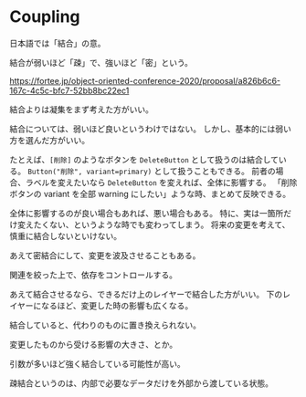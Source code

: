 # Coupling

日本語では「結合」の意。

結合が弱いほど「疎」で、強いほど「密」という。

https://fortee.jp/object-oriented-conference-2020/proposal/a826b6c6-167c-4c5c-bfc7-52bb8bc22ec1

結合よりは凝集をまず考えた方がいい。

結合については、弱いほど良いというわけではない。
しかし、基本的には弱い方を選んだ方がいい。

たとえば、`[削除]` のようなボタンを `DeleteButton` として扱うのは結合している。
`Button("削除", variant=primary)` として扱うこともできる。
前者の場合、ラベルを変えたいなら `DeleteButton` を変えれば、全体に影響する。
「削除ボタンの variant を全部 warning にしたい」ような時、まとめて反映できる。

全体に影響するのが良い場合もあれば、悪い場合もある。
特に、実は一箇所だけ変えたくない、というような時でも変わってしまう。
将来の変更を考えて、慎重に結合しないといけない。

あえて密結合にして、変更を波及させることもある。

関連を絞った上で、依存をコントロールする。

あえて結合させるなら、できるだけ上のレイヤーで結合した方がいい。
下のレイヤーになるほど、変更した時の影響も広くなる。

結合していると、代わりのものに置き換えられない。

変更したものから受ける影響の大きさ、とか。

引数が多いほど強く結合している可能性が高い。

疎結合というのは、内部で必要なデータだけを外部から渡している状態。
